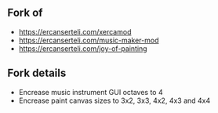 ## Fork of
- https://ercanserteli.com/xercamod
- https://ercanserteli.com/music-maker-mod
- https://ercanserteli.com/joy-of-painting

## Fork details
- Encrease music instrument GUI octaves to 4
- Encrease paint canvas sizes to 3x2, 3x3, 4x2, 4x3 and 4x4

